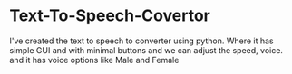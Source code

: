 # Text-To-Speech-Covertor
I've created the text to speech to converter using python. Where it has simple GUI and with minimal buttons and we can adjust the speed, voice. and it has voice options like Male and Female
